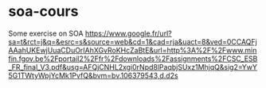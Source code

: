 # soa-cours
Some exercise on SOA
https://www.google.fr/url?sa=t&rct=j&q=&esrc=s&source=web&cd=1&cad=rja&uact=8&ved=0CCAQFjAAahUKEwjUuaCDuOrIAhXGvRoKHcZaBtE&url=http%3A%2F%2Fwww.minfin.fgov.be%2Fportail2%2Ffr%2Fdownloads%2Fassignments%2FCSC_ESB_FR_final_V3.pdf&usg=AFQjCNHL2xgi0rNpd8lPaqbjSUxz1MhjqQ&sig2=YwY5G1TWtyWpjYcMk1PvfQ&bvm=bv.106379543,d.d2s
